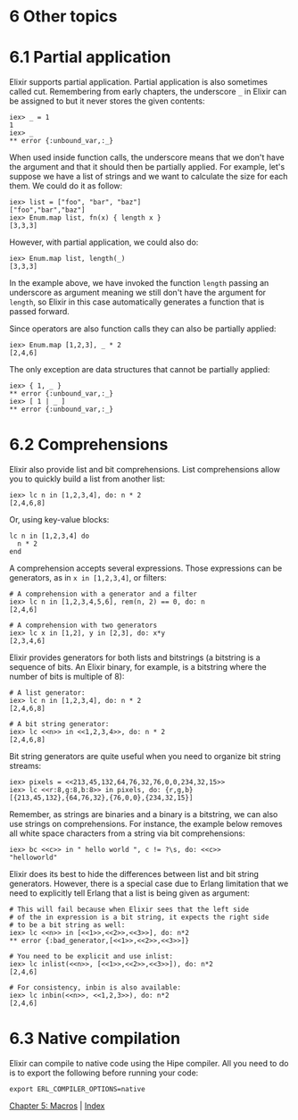 # 6 Other topics

# 6.1 Partial application

Elixir supports partial application. Partial application is also sometimes called cut. Remembering from early chapters, the underscore `_` in Elixir can be assigned to but it never stores the given contents:

    iex> _ = 1
    1
    iex> _
    ** error {:unbound_var,:_}

When used inside function calls, the underscore means that we don't have the argument and that it should then be partially applied. For example, let's suppose we have a list of strings and we want to calculate the size for each them. We could do it as follow:

    iex> list = ["foo", "bar", "baz"]
    ["foo","bar","baz"]
    iex> Enum.map list, fn(x) { length x }
    [3,3,3]

However, with partial application, we could also do:

    iex> Enum.map list, length(_)
    [3,3,3]

In the example above, we have invoked the function `length` passing an underscore as argument meaning we still don't have the argument for `length`, so Elixir in this case automatically generates a function that is passed forward.

Since operators are also function calls they can also be partially applied:

    iex> Enum.map [1,2,3], _ * 2
    [2,4,6]

The only exception are data structures that cannot be partially applied:

    iex> { 1, _ }
    ** error {:unbound_var,:_}
    iex> [ 1 | _ ]
    ** error {:unbound_var,:_}

# 6.2 Comprehensions

Elixir also provide list and bit comprehensions. List comprehensions allow you to quickly build a list from another list:

    iex> lc n in [1,2,3,4], do: n * 2
    [2,4,6,8]

Or, using key-value blocks:

    lc n in [1,2,3,4] do
      n * 2
    end

A comprehension accepts several expressions. Those expressions can be generators, as in `x in [1,2,3,4]`, or filters:

    # A comprehension with a generator and a filter
    iex> lc n in [1,2,3,4,5,6], rem(n, 2) == 0, do: n
    [2,4,6]

    # A comprehension with two generators
    iex> lc x in [1,2], y in [2,3], do: x*y
    [2,3,4,6]

Elixir provides generators for both lists and bitstrings (a bitstring is a sequence of bits. An Elixir binary, for example, is a bitstring where the number of bits is multiple of 8):

    # A list generator:
    iex> lc n in [1,2,3,4], do: n * 2
    [2,4,6,8]

    # A bit string generator:
    iex> lc <<n>> in <<1,2,3,4>>, do: n * 2
    [2,4,6,8]

Bit string generators are quite useful when you need to organize bit string streams:

    iex> pixels = <<213,45,132,64,76,32,76,0,0,234,32,15>>
    iex> lc <<r:8,g:8,b:8>> in pixels, do: {r,g,b}
    [{213,45,132},{64,76,32},{76,0,0},{234,32,15}]

Remember, as strings are binaries and a binary is a bitstring, we can also use strings on comprehensions. For instance, the example below removes all white space characters from a string via bit comprehensions:

    iex> bc <<c>> in " hello world ", c != ?\s, do: <<c>>
    "helloworld"

Elixir does its best to hide the differences between list and bit string generators. However, there is a special case due to Erlang limitation that we need to explicitly tell Erlang that a list is being given as argument:

    # This will fail because when Elixir sees that the left side
    # of the in expression is a bit string, it expects the right side
    # to be a bit string as well:
    iex> lc <<n>> in [<<1>>,<<2>>,<<3>>], do: n*2
    ** error {:bad_generator,[<<1>>,<<2>>,<<3>>]}

    # You need to be explicit and use inlist:
    iex> lc inlist(<<n>>, [<<1>>,<<2>>,<<3>>]), do: n*2
    [2,4,6]

    # For consistency, inbin is also available:
    iex> lc inbin(<<n>>, <<1,2,3>>), do: n*2
    [2,4,6]

# 6.3 Native compilation

Elixir can compile to native code using the Hipe compiler. All you need to do is to export the following before running your code:

    export ERL_COMPILER_OPTIONS=native

[Chapter 5: Macros](https://github.com/josevalim/elixir/blob/master/docs/5_macros.md) | [Index](https://github.com/josevalim/elixir/blob/master/docs/0_index.md)
